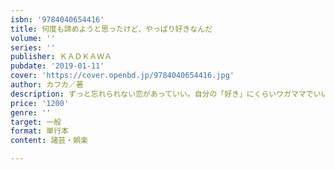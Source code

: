 ```yaml
---
isbn: '9784040654416'
title: 何度も諦めようと思ったけど、やっぱり好きなんだ
volume: ''
series: ''
publisher: ＫＡＤＫＡＷＡ
pubdate: '2019-01-11'
cover: 'https://cover.openbd.jp/9784040654416.jpg'
author: カフカ／著
description: ずっと忘れられない恋があっていい。自分の「好き」にくらいワガママでいい
price: '1200'
genre: ''
target: 一般
format: 単行本
content: 諸芸・娯楽

---
```

